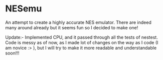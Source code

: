 # NESemu
An attempt to create a highly accurate NES emulator. There are indeed many around already but it seems fun so I decided to make one! 

Update:- Implemented CPU, and it passed through all the tests of nestest. Code is messy as of now, as I made lot of changes on the way as I code (I am novice :> ), but I will try to make it more readable and understandable soon!!!
